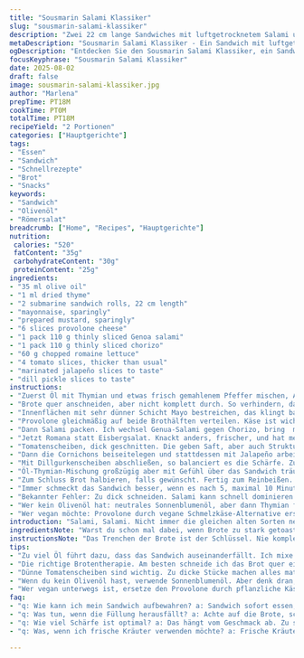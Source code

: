 ```yaml
---
title: "Sousmarin Salami Klassiker"
slug: "sousmarin-salami-klassiker"
description: "Zwei 22 cm lange Sandwiches mit luftgetrocknetem Salami und würzigem Chorizo anstelle klassischen Salamitypen. Statt Cornichons kommen marinierte Jalapeños rein. Frischer Römersalat ersetzt Eisbergsalat für mehr Biss und Frische. Öl wurde auf 35 ml reduziert, getrockneter Thymian statt Oregano. Das kann den Geschmack leicht verändern, bringt aber eine interessante Nuance. Tomaten schneide ich dicker, für mehr Saft. Mayonnaise und Senf streiche ich sparsam, sonst ertrinkt das Sandwich. Alles grob, nicht zu präzise, Sandwich lebt von Texturen – weich, knackig, würzig. Hat sich bei meinen zahlreichen Probierläufen bewährt, nie zu trocken, nie matschig."
metaDescription: "Sousmarin Salami Klassiker - Ein Sandwich mit luftgetrockneter Salami und Chorizo, frisch, würzig, perfekt für den Genuss"
ogDescription: "Entdecken Sie den Sousmarin Salami Klassiker, ein Sandwich, das Frische und Würze vereint und den Gaumen begeistert"
focusKeyphrase: "Sousmarin Salami Klassiker"
date: 2025-08-02
draft: false
image: sousmarin-salami-klassiker.jpg
author: "Marlena"
prepTime: PT18M
cookTime: PT0M
totalTime: PT18M
recipeYield: "2 Portionen"
categories: ["Hauptgerichte"]
tags:
- "Essen"
- "Sandwich"
- "Schnellrezepte"
- "Brot"
- "Snacks"
keywords:
- "Sandwich"
- "Olivenöl"
- "Römersalat"
breadcrumb: ["Home", "Recipes", "Hauptgerichte"]
nutrition: 
 calories: "520"
 fatContent: "35g"
 carbohydrateContent: "30g"
 proteinContent: "25g"
ingredients:
- "35 ml olive oil"
- "1 ml dried thyme"
- "2 submarine sandwich rolls, 22 cm length"
- "mayonnaise, sparingly"
- "prepared mustard, sparingly"
- "6 slices provolone cheese"
- "1 pack 110 g thinly sliced Genoa salami"
- "1 pack 110 g thinly sliced chorizo"
- "60 g chopped romaine lettuce"
- "4 tomato slices, thicker than usual"
- "marinated jalapeño slices to taste"
- "dill pickle slices to taste"
instructions:
- "Zuerst Öl mit Thymian und etwas frisch gemahlenem Pfeffer mischen, Aromensprung sofort spürbar. Denk dran, nicht zu viel Öl, sonst läuft das Sandwich auseinander."
- "Brote quer anschneiden, aber nicht komplett durch. So verhindern, dass Füllung rausfällt, während man es belegt und isst."
- "Innenflächen mit sehr dünner Schicht Mayo bestreichen, das klingt banal, doch zu viel Mayo macht alles feucht und matschig. Mustard mach ich auch dünn, scharf sollte die leichte Balance nicht zerstören."
- "Provolone gleichmäßig auf beide Brothälften verteilen. Käse ist wichtig, damit irgendwo Fett sitzt, das verbindet alles, und das Züngeln bleibt nicht trocken."
- "Dann Salami packen. Ich wechsel Genua-Salami gegen Chorizo, bring  mehr Würze rein. Beide Sorten dünn, sonst beißen die Stücke schwer durch."
- "Jetzt Romana statt Eisbergsalat. Knackt anders, frischer, und hat mehr Substanz. Verteilen, nicht stapeln, sonst matscht es."
- "Tomatenscheiben, dick geschnitten. Die geben Saft, aber auch Struktur. Gleichmäßig verteilen, so dass man beim Beißen auch was davon merkt."
- "Dann die Cornichons beiseitelegen und stattdessen mit Jalapeño arbeiten, sehr fein mariniert, bringt ziemlich Power, passt gut zur Chorizo. Beides optional, aber scharf nimmt den Geschmack nochmal eine Ecke nach vorne."
- "Mit Dillgurkenscheiben abschließen, so balanciert es die Schärfe. Zu groß geschnitten? Sandwich fällt auseinander. Also lieber kleiner, dünner, knackig."
- "Öl-Thymian-Mischung großzügig aber mit Gefühl über das Sandwich träufeln. Nicht zu viel, sonst verliert es die Textur."
- "Zum Schluss Brot halbieren, falls gewünscht. Fertig zum Reinbeißen. Nicht pressen, das drückt alles zusammen, Textur kaputt."
- "Immer schmeckt das Sandwich besser, wenn es nach 5, maximal 10 Minuten Ruhe hat. Da zieht das Öl rein, Aromen verbinden sich."
- "Bekannter Fehler: Zu dick schneiden. Salami kann schnell dominieren oder die Sauce schlägt durch das Brot durch. Also Balance."
- "Wer kein Olivenöl hat: neutrales Sonnenblumenöl, aber dann Thymian frisch verwenden, sonst fehlt die Tiefe."
- "Wer vegan möchte: Provolone durch vegane Schmelzkäse-Alternative ersetzen. Geschmacklich ein Wagnis, muss probiert werden."
introduction: "Salami, Salami. Nicht immer die gleichen alten Sorten nehmen. Letztens hab ich mich mal an Chorizo probiert. Die Würze, der pikante Kick gibt den Ton an. Kein Platz für langweilige Mayo-Schichten, ich verteile sparsam. Römersalat statt Eisberg, viel knackiger und frischer, der macht das Sandwich lebendiger. Tomaten nicht hauchdünn, mehr Biss, mehr Saft. Jeder Biss eine kleine Geschmacksexplosion, wenn das Öl mit Frische und Schärfe tanzt. So etwas lernt man nur beim Ausprobieren, zwischendrin die Hände abwischen, wenn der Saft tropft. Cut the bread but keep it intact, das ist das einfache Prinzip, das ich nie mehr vergessen werde. "
ingredientsNote: "Warst du schon mal dabei, wenn Brote zu stark getoastet wurden? Das macht die Arbeit unnötig schwierig. Wir wollen weiches Brot, das trotzdem Stand hält. 35 ml Olivenöl sind perfekt – weniger als üblich, weil sonst das Ganze zu ölig wird. Thymian statt Oregano, experimentiere ruhig. Manche mögen auch frische Kräuter. Chorizo ersetzt eine der Salamivarianten, wer es weniger scharf mag, bleibt bei klassischem Salami. Romana statt Eisberg – derselbe Grund wie bei meinen Salatversuchen: mehr Crunch, weniger Wasser. Jalapeños für die Schärfe, sonst nur Tolles ohne Kick? Nein, braucht das Leben manchmal. Wer keine Mayonnaise mag, kann auch Senf und ein bisschen Quark mischen. "
instructionsNote: "Das Trenchen der Brote ist der Schlüssel. Nie komplett durchschneiden – sonst tropft die Füllung. Vorsicht bei der Mayo – zu dick, alles wird feucht und rutschig. Der Käse schützt das Brot etwas vor Flüssigkeiten, also nicht überspringen. Salami und Chorizo helfen, das Sandwich würzig zu machen, mit viel Geschmack auch ohne stundenlanges Marinieren. Beim Salat, lieber zu wenig als zu viel – sonst wird’s schnell matschig. Tomate dicker schneiden, gibt nicht nur Geschmack, sondern auch ein bisschen Feuchtigkeit. Öl-Thymian-Guss zum Schluss: Am besten drüber träufeln, nicht tränken. Ruhezeit vor dem Essen? Unbedingt! Lässt die unterschiedlichen Schichten sich verbinden und das Brot saugt nicht so schnell durch. Falls du eilig bist, iss sofort, aber dann ohne Kompromisse beim Bissgefühl."
tips:
- "Zu viel Öl führt dazu, dass das Sandwich auseinanderfällt. Ich mixe sorgfältig die Ölmischung mit Thymian. Achte darauf, dass es nicht zu nass wird. Ich habe es oft erlebt, dass mehr nicht immer besser ist."
- "Die richtige Brotentherapie. Am besten schneide ich das Brot quer ein. Achte darauf, dass es nicht vollständig durch ist. Ist es zu offen, tropft alles raus. Balance ist wichtig - vertrau nicht nur auf die Füllung."
- "Dünne Tomatenscheiben sind wichtig. Zu dicke Stücke machen alles matschig. Tomaten geben Saft, aber sie sollen auch Struktur bieten. Ich habe lernen müssen, sie gut zu dosieren, damit sie nicht die Kontrolle übernehmen."
- "Wenn du kein Olivenöl hast, verwende Sonnenblumenöl. Aber denk dran, frischer Thymian! Sonst fehlt die Tiefe. Öl ist entscheidend, es fügt nicht nur Geschmack hinzu, sondern sorgt für eine schöne Verbindung der Zutaten."
- "Wer vegan unterwegs ist, ersetze den Provolone durch pflanzliche Käsealternativen. Die Balance ist wichtig. Experimentiere ruhig, bei dieser Kombination ist viel möglich."
faq:
- "q: Wie kann ich mein Sandwich aufbewahren? a: Sandwich sofort essen, sonst wird es matschig. Abgedeckt im Kühlschrank für max. 1 Tag. Bald genieße. Lust auf frisch."
- "q: Was tun, wenn die Füllung herausfällt? a: Achte auf die Brote, schneide sie nur leicht ein. Das schützt die Füllung. Weniger Druck, mehr Geschmack. Halte die Balance."
- "q: Wie viel Schärfe ist optimal? a: Das hängt vom Geschmack ab. Zu scharf macht es ungenießbar. Alternativen wie Paprika statt Jalapeños funktionieren."
- "q: Was, wenn ich frische Kräuter verwenden möchte? a: Frische Kräuter sind toll. Thymian großartig, Oregano ein Risiko. Experimentiere mit Minze oder Basilikum. Mix sorgt für Überraschung."

---
```

